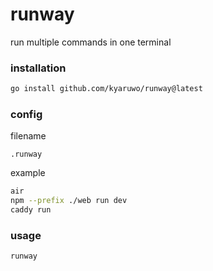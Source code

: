# runway

run multiple commands in one terminal

### installation

```bash
go install github.com/kyaruwo/runway@latest
```

### config

filename

```
.runway
```

example

```bash
air
npm --prefix ./web run dev
caddy run
```

### usage

```bash
runway
```
